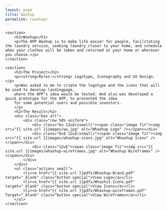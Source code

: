 ```yaml
---
layout: page
title: Washup
permalink: /washup/
---
```


<div id="main">

	<section>
		<h1>Washup</h1>
		<p>The APP Washup is to make life easier for people, facilitating the laundry service, seeking laundry closer to your home, and schedule when your clothes will be taken and returned at your home or wherever you choose.</p>
	</section>

	<section>
		<h2>The Project</h2>
		<p><strong>Roles:</strong> Logotype, Iconography and UX Design.</p>
		<p>Was asked to me to criate the logotype and the icons that will be used to develop landingpage,
		where the APP's idea would be tested. And also was developed a quick prototype for the APP, to presented the idea 
		for some potential users and possible investors.
		</p>
		<h2>The Result</h2>
		<div class="box alt">
			<div class="row 50% uniform">
				<div class="6u 12u$(xsmall)"><span class="image fit"><img src="{{ site.url }}images/wu.jpg" alt="Whashup Logo" /></span></div>
				<div class="6u$ 12u$(xsmall)"><span class="image fit"><img src="{{ site.url }}images/whashup-icons.jpg" alt="Whashup Icons" /></span></div>
				<div class="12u$"><span class="image fit"><img src="{{ site.url }}images/whashup-wireframes.jpg" alt="Whashup Wireframes" /></span></div>
			</div>
		</div>
		<ul class="actions small">
			<li><a href="{{ site.url }}pdfs/Whashup-Brand.pdf" target="_blank" class="button special">View Logo</a></li>
			<li><a href="{{ site.url }}pdfs/Whashit-Icons.pdf" target="_blank" class="button special">View Icons</a></li>
			<li><a href="{{ site.url }}pdfs/Whashup-wireframes.pdf" Target="_blank" class="button special">View Wireframes</a></li>
		</ul>
	</section>

</div>